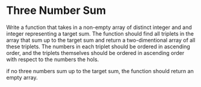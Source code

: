 # Three Number Sum

Write a function that takes in a non-empty array of distinct integer and and integer representing a target sum. The function should find all triplets in the array that sum up to the target sum and return a two-dimentional array of all these triplets. The numbers in each triplet should be ordered in ascending order, and the triplets themselves should be ordered in ascending order with respect to the numbers the hols.

if no three numbers sum up to the target sum, the function should return an empty array.
